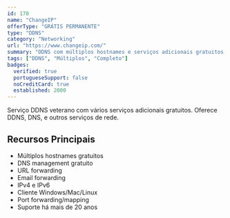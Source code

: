 ```yaml
---
id: 170
name: "ChangeIP"
offerType: "GRÁTIS PERMANENTE"
type: "DDNS"
category: "Networking"
url: "https://www.changeip.com/"
summary: "DDNS com múltiplos hostnames e serviços adicionais gratuitos."
tags: ["DDNS", "Múltiplos", "Completo"]
badges:
  verified: true
  portugueseSupport: false
  noCreditCard: true
  established: 2000
---
```


Serviço DDNS veterano com vários serviços adicionais gratuitos. Oferece DDNS, DNS, e outros serviços de rede.

## Recursos Principais

- Múltiplos hostnames gratuitos
- DNS management gratuito
- URL forwarding
- Email forwarding  
- IPv4 e IPv6
- Cliente Windows/Mac/Linux
- Port forwarding/mapping
- Suporte há mais de 20 anos
